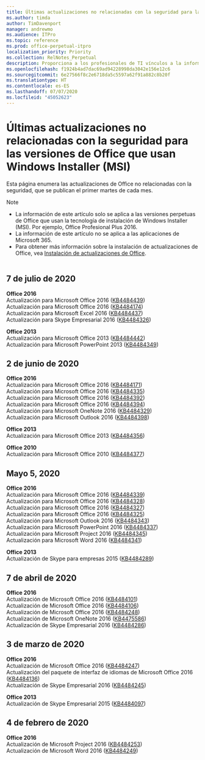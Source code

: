 ```yaml
---
title: Últimas actualizaciones no relacionadas con la seguridad para las versiones de Office que usan Windows Installer (MSI)
ms.author: timda
author: TimDavenport
manager: andrewmo
ms.audience: ITPro
ms.topic: reference
ms.prod: office-perpetual-itpro
localization_priority: Priority
ms.collection: RelNotes_Perpetual
description: Proporciona a los profesionales de TI vínculos a la información de las últimas actualizaciones no relacionadas con la seguridad de las versiones perpetuas de Office 2016, Office 2013 y Office 2010.
ms.openlocfilehash: f1924b4ad7dac69ad94228998da3042e156e12c6
ms.sourcegitcommit: 6e27566f8c2e6718da5c5597a62f91a882c8b20f
ms.translationtype: HT
ms.contentlocale: es-ES
ms.lasthandoff: 07/07/2020
ms.locfileid: "45052623"
---
```

# <a name="latest-non-security-updates-for-versions-of-office-that-use-windows-installer-msi"></a>Últimas actualizaciones no relacionadas con la seguridad para las versiones de Office que usan Windows Installer (MSI)

Esta página enumera las actualizaciones de Office no relacionadas con la seguridad, que se publican el primer martes de cada mes.

> [!NOTE]
> - La información de este artículo solo se aplica a las versiones perpetuas de Office que usan la tecnología de instalación de Windows Installer (MSI). Por ejemplo, Office Profesional Plus 2016.
> - La información de este artículo no se aplica a las aplicaciones de Microsoft 365.
> - Para obtener más información sobre la instalación de actualizaciones de Office, vea [Instalación de actualizaciones de Office](https://support.office.com/article/2ab296f3-7f03-43a2-8e50-46de917611c5).
<br/><br/>

## <a name="july-7-2020"></a>7 de julio de 2020

**Office 2016**<br/>
Actualización para Microsoft Office 2016 ([KB4484439](https://support.microsoft.com/help/4484439))<br/> Actualización para Microsoft Office 2016 ([KB4484174](https://support.microsoft.com/help/4484174))<br/> Actualización para Microsoft Excel 2016 ([KB4484437](https://support.microsoft.com/help/4484437))<br/>
Actualización para Skype Empresarial 2016 ([KB4484326](https://support.microsoft.com/help/4484326))<br/> 

**Office 2013**<br/>
Actualización para Microsoft Office 2013 ([KB4484442](https://support.microsoft.com/help/4484442))<br/> Actualización para Microsoft PowerPoint 2013 ([KB4484349](https://support.microsoft.com/help/4484349))<br/> 


## <a name="june-2-2020"></a>2 de junio de 2020

**Office 2016**<br/>
Actualización para Microsoft Office 2016 ([KB4484171](https://support.microsoft.com/help/4484171))<br/> Actualización para Microsoft Office 2016 ([KB4484335](https://support.microsoft.com/help/4484335))<br/> Actualización para Microsoft Office 2016 ([KB4484392](https://support.microsoft.com/help/4484392))<br/> Actualización para Microsoft Office 2016 ([KB4484394](https://support.microsoft.com/help/4484394))<br/> Actualización para Microsoft OneNote 2016 ([KB4484329](https://support.microsoft.com/help/4484329))<br/>
Actualización para Microsoft Outlook 2016 ([KB4484398](https://support.microsoft.com/help/4484398))<br/> 

**Office 2013**<br/>
Actualización para Microsoft Office 2013 ([KB4484356](https://support.microsoft.com/help/4484356))<br/> 

**Office 2010**<br/>
Actualización para Microsoft Office 2010 ([KB4484377](https://support.microsoft.com/help/4484377))<br/> 


## <a name="may-5-2020"></a>Mayo 5, 2020

**Office 2016**<br/>
Actualización para Microsoft Office 2016 ([KB4484339](https://support.microsoft.com/help/4484339))<br/> Actualización para Microsoft Office 2016 ([KB4484328](https://support.microsoft.com/help/4484328))<br/> Actualización para Microsoft Office 2016 ([KB4484327](https://support.microsoft.com/help/4484327))<br/> Actualización para Microsoft Office 2016 ([KB4484325](https://support.microsoft.com/help/4484325))<br/> Actualización para Microsoft Outlook 2016 ([KB4484343](https://support.microsoft.com/help/4484343))<br/> Actualización para Microsoft PowerPoint 2016 ([KB4484337](https://support.microsoft.com/help/4484337))<br/> Actualización para Microsoft Project 2016 ([KB4484345](https://support.microsoft.com/help/4484345))<br/> Actualización para Microsoft Word 2016 ([KB4484341](https://support.microsoft.com/help/4484341))<br/> 


**Office 2013**<br/>
Actualización de Skype para empresas 2015 ([KB4484289](https://support.microsoft.com/help/4484289))<br/>

## <a name="april-7-2020"></a>7 de abril de 2020

**Office 2016**<br/>
Actualización de Microsoft Office 2016 ([KB4484101](https://support.microsoft.com/help/4484101))<br/>
Actualización de Microsoft Office 2016 ([KB4484106](https://support.microsoft.com/help/4484106))<br/>
Actualización de Microsoft Office 2016 ([KB4484248](https://support.microsoft.com/help/4484248))<br/>
Actualización de Microsoft OneNote 2016 ([KB4475586](https://support.microsoft.com/help/4475586))<br/>
Actualización de Skype Empresarial 2016 ([KB4484286](https://support.microsoft.com/help/4484286)) <br/>


## <a name="march-3-2020"></a>3 de marzo de 2020

**Office 2016**<br/>
Actualización de Microsoft Office 2016 ([KB4484247](https://support.microsoft.com/help/4484247))<br/> Actualización del paquete de interfaz de idiomas de Microsoft Office 2016 ([KB4484136](https://support.microsoft.com/help/4484136))<br/>
Actualización de Skype Empresarial 2016 ([KB4484245](https://support.microsoft.com/help/4484245)) <br/>

**Office 2013**<br/>
Actualización de Skype Empresarial 2015 ([KB4484097](https://support.microsoft.com/help/4484097))<br/>


## <a name="february-4-2020"></a>4 de febrero de 2020

**Office 2016**<br/>
Actualización de Microsoft Project 2016 ([KB4484253](https://support.microsoft.com/help/4484253)) <br/>
Actualización de Microsoft Word 2016 ([KB4484249](https://support.microsoft.com/help/4484249)) <br/>



